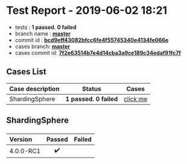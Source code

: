 # Test Report - 2019-06-02 18:21

- tests  : **1 passed**. **0 failed**
- branch name : **[master](https://github.com/apache/incubator-skywalking/tree/master)**
- commit id : **[bcd9eff43082bfcc6fe4f55745340e4134fe066e](https://github.com/apache/incubator-skywalking/commit/bcd9eff43082bfcc6fe4f55745340e4134fe066e)**
- cases branch: **[master](https://github.com/SkywalkingTest/skywalking-autotest-scenarios/tree/master)**
- cases commit id: **[7f2e63514b7e4d14cba3a9ce189c34edaf91fc7f](https://github.com/SkywalkingTest/skywalking-autotest-scenarios/commit/7f2e63514b7e4d14cba3a9ce189c34edaf91fc7f)**

## Cases List

| Case description | Status | Cases|
|:-----|:-----:|:-----:|
|ShardingSphere| **1 passed. 0 failed**| [click me](#shardingsphere) |

## ShardingSphere

### 
|  Version     | Passed | Failed|
|:------------- |:-------:|:-----:|
| 4.0.0-RC1  | :heavy_check_mark:||

